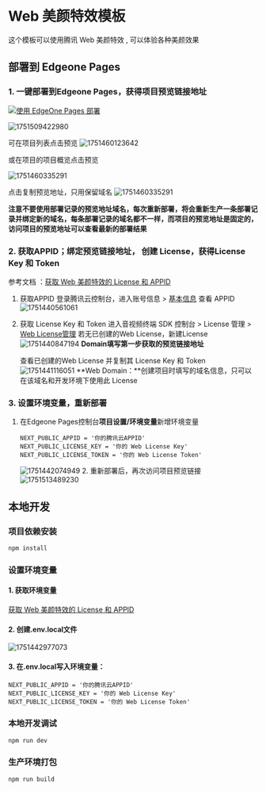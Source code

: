 # Web 美颜特效模板

这个模板可以使用腾讯 Web 美颜特效 , 可以体验各种美颜效果

## 部署到 Edgeone Pages

### 1. 一键部署到Edgeone Pages，获得项目预览链接地址

[![使用 EdgeOne Pages 部署](https://cdnstatic.tencentcs.com/edgeone/pages/deploy.svg)](https://console.cloud.tencent.com/edgeone/pages/new?template=trtc-ar)

![1751509422980](https://raw.githubusercontent.com/clumsy-goose/template-readme-images/main/trtc-ar/1751509422980.png)

可在项目列表点击预览
![1751460123642](https://raw.githubusercontent.com/clumsy-goose/template-readme-images/main/trtc-ar/1751460123642.png)

或在项目的项目概览点击预览

![1751460335291](https://raw.githubusercontent.com/clumsy-goose/template-readme-images/main/trtc-ar/1751460335291.png)

点击复制预览地址，只用保留域名
![1751460335291](https://raw.githubusercontent.com/clumsy-goose/template-readme-images/main/trtc-ar/1751441411057.png)

**注意不要使用部署记录的预览地址域名，每次重新部署，将会重新生产一条部署记录并绑定新的域名，每条部署记录的域名都不一样，而项目的预览地址是固定的，访问项目的预览地址可以查看最新的部署结果**

### 2. 获取APPID；绑定预览链接地址， 创建 License，获得License Key 和 Token

参考文档 ：[获取 Web 美颜特效的 License 和 APPID](https://cloud.tencent.com/document/product/616/71364)

1. 获取APPID
   登录腾讯云控制台，进入账号信息 > [基本信息](https://console.cloud.tencent.com/developer "https://console.cloud.tencent.com/developer") 查看 APPID
   ![1751440561061](https://raw.githubusercontent.com/clumsy-goose/template-readme-images/main/trtc-ar/1751440561061.png)
2. 获取 License Key 和 Token
   进入音视频终端 SDK 控制台 > License 管理 > [Web License管理](https://console.cloud.tencent.com/vcube/web "https://console.cloud.tencent.com/vcube/web")
   若无已创建的Web License，新建License
   ![1751440847194](https://raw.githubusercontent.com/clumsy-goose/template-readme-images/main/trtc-ar/1751440847194.png) **Domain填写第一步获取的预览链接地址**

   查看已创建的Web License 并复制其 License Key 和 Token![1751441116051](https://raw.githubusercontent.com/clumsy-goose/template-readme-images/main/trtc-ar/1751441116051.png)
   **Web Domain：**创建项目时填写的域名信息，只可以在该域名和开发环境下使用此 License

### 3. 设置环境变量，重新部署

1. 在Edgeone Pages控制台**项目设置/环境变量**新增环境变量

   ```
   NEXT_PUBLIC_APPID = '你的腾讯云APPID'
   NEXT_PUBLIC_LICENSE_KEY = '你的 Web License Key'
   NEXT_PUBLIC_LICENSE_TOKEN = '你的 Web License Token'
   ```

   ![1751442074949](https://raw.githubusercontent.com/clumsy-goose/template-readme-images/main/trtc-ar/1751442074949.png) 2. 重新部署后，再次访问项目预览链接
   ![1751513489230](https://raw.githubusercontent.com/clumsy-goose/template-readme-images/main/trtc-ar/1751513489230.png)

## 本地开发

### 项目依赖安装

```sh
npm install
```

### 设置环境变量

#### 1. 获取环境变量

[获取 Web 美颜特效的 License 和 APPID](https://cloud.tencent.com/document/product/616/71364)

#### 2. 创建.env.local文件

![1751442977073](https://raw.githubusercontent.com/clumsy-goose/template-readme-images/main/trtc-ar/1751442977073.png)

#### 3. 在.env.local写入环境变量：

```
NEXT_PUBLIC_APPID = '你的腾讯云APPID'
NEXT_PUBLIC_LICENSE_KEY = '你的 Web License Key'
NEXT_PUBLIC_LICENSE_TOKEN = '你的 Web License Token'
```

### 本地开发调试

```sh
npm run dev
```

### 生产环境打包

```sh
npm run build
```
